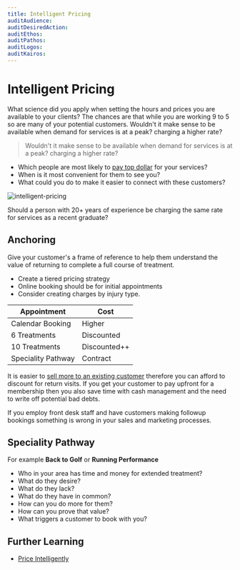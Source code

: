 ```yaml
---
title: Intelligent Pricing
auditAudience:
auditDesiredAction:
auditEthos:
auditPathos:
auditLogos:
auditKairos:
---
```


# Intelligent Pricing

What science did you apply when setting the hours and prices you are available to your clients? The chances are that while you are working 9 to 5 so are many of your potential customers. Wouldn't it make sense to be available when demand for services is at a peak? charging a higher rate?

> Wouldn't it make sense to be available when demand for services is at a peak? charging a higher rate?

- Which people are most likely to [pay top dollar](/docs/growth/marketing/find-your-ideal-customer) for your services?
- When is it most convenient for them to see you?
- What could you do to make it easier to connect with these customers?

![intelligent-pricing](https://drive.google.com/uc?id=1xYdHL5GeNs5ecT_N_vukI_eclPL7sDBD)

Should a person with 20+ years of experience be charging the same rate for services as a recent graduate?

## Anchoring

Give your customer's a frame of reference to help them understand the value of returning to complete a full course of treatment.

- Create a tiered pricing strategy
- Online booking should be for initial appointments
- Consider creating charges by injury type.

| Appointment        | Cost         |
| ------------------ | ------------ |
| Calendar Booking   | Higher       |
| 6 Treatments       | Discounted   |
| 10 Treatments      | Discounted++ |
| Speciality Pathway | Contract     |

It is easier to [sell more to an existing customer](https://hbr.org/2012/07/to-sell-more-focus-on-existing) therefore you can afford to discount for return visits. If you get your customer to pay upfront for a membership then you also save time with cash management and the need to write off potential bad debts.

If you employ front desk staff and have customers making followup bookings something is wrong in your sales and marketing processes.

## Speciality Pathway

For example **Back to Golf** or **Running Performance**

- Who in your area has time and money for extended treatment?
- What do they desire?
- What do they lack?
- What do they have in common?
- How can you do more for them?
- How can you prove that value?
- What triggers a customer to book with you?

## Further Learning

- [Price Intelligently](https://www.priceintelligently.com/)
